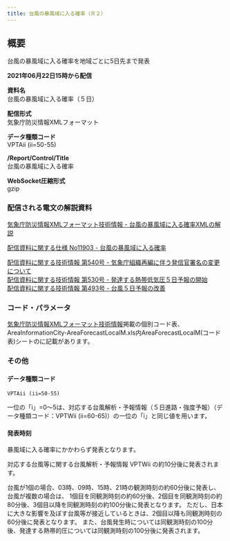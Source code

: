 ```yaml
---
title: 台風の暴風域に入る確率（Ｒ２）
---
```


## 概要
台風の暴風域に入る確率を地域ごとに5日先まで発表

**2021年06月22日15時から配信**

**資料名** <br/>
 台風の暴風域に入る確率（５日）
 
**配信形式** <br/>
 気象庁防災情報XMLフォーマット
 
**データ種類コード** <br/>
 VPTAii (ii=50-55)
 
**/Report/Control/Title** <br/>
 台風の暴風域に入る確率
 
**WebSocket圧縮形式** <br/>
 gzip

### 配信される電文の解説資料
[気象庁防災情報XMLフォーマット技術情報 - 台風の暴風域に入る確率XMLの解説](https://dmdata.jp/docs/jma/manual/0269-0269.pdf)
 
 
[配信資料に関する仕様 No11903 - 台風の暴風域に入る確率](https://www.data.jma.go.jp/suishin/shiyou/pdf/no11903)
 
 
[配信資料に関する技術情報 第540号 - 気象庁組織再編に伴う発信官署名の変更について](https://dmdata.jp/docs/jma/technical/540.pdf) <br/>
[配信資料に関する技術情報 第530号 - 発達する熱帯低気圧５日予報の開始](https://dmdata.jp/docs/jma/technical/530.pdf) <br/>
[配信資料に関する技術情報 第493号 - 台風５日予報の改善](https://dmdata.jp/docs/jma/technical/493.pdf)
 
### コード・パラメータ
[気象庁防災情報XMLフォーマット技術情報](http://xml.kishou.go.jp/tec_material.html)掲載の個別コード表、AreaInformationCity-AreaForecastLocalM.xls内AreaForecastLocalM(コード表)シートのに記載があります。

### その他

#### データ種類コード
`VPTAii (ii=50-55)`

一位の「i」=0～5は、対応する台風解析・予報情報（５日進路・強度予報）（データ種類コード：VPTWii (ii=60-65)）の一位の「i」と同じ値を用います。

#### 発表時刻
暴風域に入る確率にかかわらず発表となります。

対応する台風等に関する台風解析・予報情報 VPTWii の約10分後に発表されます。

台風が1個の場合、03時、09時、15時、21時の観測時刻の約60分後に発表し、台風が複数の場合は、
1個目を同観測時刻の約60分後、2個目を同観測時刻の約80分後、3個目以降を同観測時刻の約100分後に発表となります。
ただし、日本に大きな影響を及ぼす台風等が接近しているときは、2個目以降も同観測時刻の60分後に発表となります。
また、台風発生時については同観測時刻の100分後、発達する熱帯的圧については同観測時刻の100分後に発表されます。
